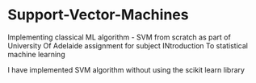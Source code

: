 # Support-Vector-Machines
Implementing classical ML algorithm - SVM from scratch as part of University Of Adelaide assignment for subject INtroduction To statistical machine learning

I have implemented SVM algorithm without using the scikit learn library
